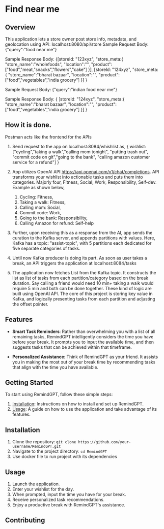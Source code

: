 # Find near me           

## Overview
This application lets a store owner post store info, metadata, and geolocation using API: localhost:8080/api/store
Sample Request Body:
{"query":"food near me"}

Sample Response Body:
{[storeId: "123xyz", "store_meta:{
"store_name":"wholefoods",
"location":"",
"product": ["food","meat,"snacks","flowers","cake"]
}],
[storeId: "124xyz", "store_meta:{
"store_name":"bharat bazaar",
"location":"",
"product": ["food","vegetables","india grocery"]
}]
}


Sample Request Body:
{"query":"indian food near me"}

Sample Response Body:
{
[storeId: "124xyz", "store_meta:{
"store_name":"bharat bazaar",
"location":"",
"product": ["food","vegetables","india grocery"]
}]
}






## How it is done.
Postman acts like the frontend for the APIs
1) Send request to the app on localhost:8084/whishlist as,
   {
wishlist:["cycling","taking a walk","calling mom tonight", "putting trash out", "commit code on git","going to the bank", "calling amazon customer service for a refund"]
   }
3) App utilizes OpenAI API https://api.openai.com/v1/chat/completions. API transforms your wishlist into actionable tasks and puts them into categories. Majorly four, Fitness, Social, Work, Responsibility, Self-dev. Example as shown below,
   1) Cycling: Fitness,
   2) Taking a walk: Fitness,
   3) Calling mom: Social,
   4) Commit code: Work,
   5) Going to the bank: Responsibility,
   6) Calling Amazon for refund: Self-help
   
4) Further, upon receiving this as a response from the AI, app sends the curation to the Kafka server, and appends partitions with values. Here, Kafka has a topic: "assist-topic", with 5 partitions each dedicated for five separate categories of tasks.
5) Until now Kafka producer is doing its part. As soon as user takes a break, an API triggers the application at localhost:8084/tasks
6) The application now fetches List<Tasks> from the Kafka topic. It constructs the list as list of tasks from each partition/category based on the break duration. Say calling a friend would need 10 min+ taking a walk would require 5 min and both can be done together. These kind of logic are built using OpenAI API. The core of this project is storing key value in Kafka, and logically presenting tasks from each partition and adjusting the offset pointer.

## Features
- **Smart Task Reminders**: Rather than overwhelming you with a list of all remaining tasks, RemindGPT intelligently considers the time you have before your break. It prompts you to input the available time, and then suggests tasks that can be achieved within that timeframe.

- **Personalized Assistance**: Think of RemindGPT as your friend. It assists you in making the most out of your break time by recommending tasks that align with the time you have available.

## Getting Started
To start using RemindGPT, follow these simple steps:
1. [Installation](#installation): Instructions on how to install and set up RemindGPT.
2. [Usage](#usage): A guide on how to use the application and take advantage of its features.

## Installation
1. Clone the repository: `git clone https://github.com/your-username/RemindGPT.git`
2. Navigate to the project directory: `cd RemindGPT`
3. Use docker file to run project with its dependencies

## Usage
1. Launch the application.
2. Enter your wishlist for the day.
3. When prompted, input the time you have for your break.
4. Receive personalized task recommendations.
5. Enjoy a productive break with RemindGPT's assistance.

## Contributing

